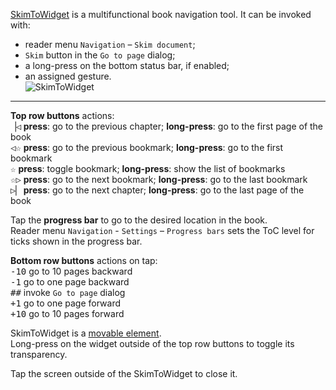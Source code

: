 [SkimToWidget](https://github.com/koreader/koreader/blob/master/frontend/ui/widget/skimtowidget.lua) is a multifunctional book navigation tool. It can be invoked with:
- reader menu `Navigation` – `Skim document`;
- `Skim` button in the `Go to page` dialog;
- a long-press on the bottom status bar, if enabled;
- an assigned gesture.  
![SkimToWidget](https://user-images.githubusercontent.com/62179190/111024709-e4404280-83e8-11eb-94d1-9d09659f4f74.png)
---
  
**Top row buttons** actions:  
<kbd>▕◁</kbd> **press**: go to the previous chapter; **long-press**: go to the first page of the book  
<kbd>◁☆</kbd> **press**: go to the previous bookmark; **long-press**: go to the first bookmark  
<kbd>☆</kbd> **press**: toggle bookmark; **long-press**: show the list of bookmarks  
<kbd>☆▷</kbd> **press**: go to the next bookmark; **long-press**: go to the last bookmark  
<kbd>▷▏</kbd> **press**: go to the next chapter; **long-press**: go to the last page of the book  

Tap the **progress bar** to go to the desired location in the book.  
Reader menu `Navigation` - `Settings` – `Progress bars` sets the ToC level for ticks shown in the progress bar.
 
**Bottom row buttons** actions on tap:  
<kbd>-10</kbd> go to 10 pages backward  
<kbd>-1</kbd> go to one page backward  
<kbd>##</kbd> invoke `Go to page` dialog  
<kbd>+1</kbd> go to one page forward  
<kbd>+10</kbd> go to 10 pages forward  
 
SkimToWidget is a [movable element](https://github.com/koreader/koreader/pull/3636).  
Long-press on the widget outside of the top row buttons to toggle its transparency.

Tap the screen outside of the SkimToWidget to close it.
